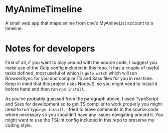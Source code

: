 # MyAnimeTimeline
A small web app that maps anime from one's MyAnimeList account to a timeline.

# Notes for developers

First of all, if you want to play around with the source code, I suggest you make use of the Gulp config included in this repo. It has a couple of useful tasks defined, most useful of which is `gulp watch` which will run BrowserSync for you and compile TS and Sass files for you in real time. Keep in mind that this project uses NodeJS, so you might need to install it before hand and then run `npm install`.

As you've probably guessed from the paragraph above, I used TypeScript and Sass for development so to get TS compiler to work properly you might need to run `typings install`. I tried to leave comments in the source code where necessary so you shouldn't have any issues navigating around it. You might want to use the TSLint config included in this repo to preserve my coding style.